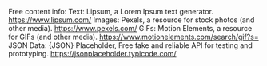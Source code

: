 Free content info: 
Text: Lipsum, a Lorem Ipsum text generator. https://www.lipsum.com/
Images: Pexels, a resource for stock photos (and other media). https://www.pexels.com/
GIFs: Motion Elements, a resource for GIFs (and other media). https://www.motionelements.com/search/gif?s=
JSON Data: {JSON} Placeholder, Free fake and reliable API for testing and prototyping. https://jsonplaceholder.typicode.com/